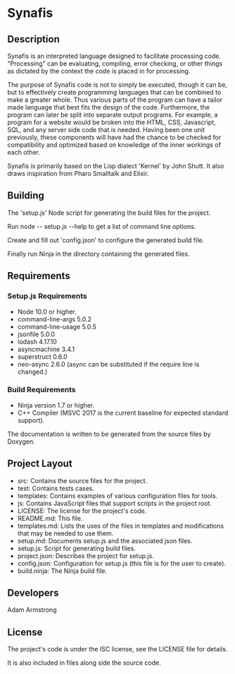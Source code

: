 # Synafis

## Description

Synafis is an interpreted language designed to facilitate processing code.
"Processing" can be evaluating, compiling, error checking, or other things
as dictated by the context the code is placed in for processing.

The purpose of Synafis code is not to simply be executed, though it can be,
but to effectively create programming languages that can be combined to make
a greater whole. Thus various parts of the program can have a tailor made
language that best fits the design of the code. Furthermore, the program
can later be split into separate output programs. For example, a program
for a website would be broken into the HTML, CSS, Javascript, SQL, and
any server side code that is needed. Having been one unit previously,
these components will have had the chance to be checked for compatibility
and optimized based on knowledge of the inner workings of each other.

Synafis is primarily based on the Lisp dialect 'Kernel' by John Shutt.
It also draws inspiration from Pharo Smalltalk and Elixir.

## Building

The 'setup.js' Node script for generating the build files for the project.

Run node -- setup.js --help to get a list of command line options.

Create and fill out 'config.json' to configure the generated build file.

Finally run Ninja in the directory containing the generated files.

## Requirements

### Setup.js Requirements

- Node 10.0 or higher.
- command-line-args 5.0.2
- command-line-usage 5.0.5
- jsonfile 5.0.0
- lodash 4.17.10
- asyncmachine 3.4.1
- superstruct 0.6.0
- neo-async 2.6.0 (async can be substituted if the require line is changed.)

### Build Requirements

- Ninja version 1.7 or higher.
- C++ Compiler (MSVC 2017 is the current baseline for expected standard support).

The documentation is written to be generated from the source files by Doxygen.

## Project Layout

- src: Contains the source files for the project.
- test: Contains tests cases.
- templates: Contains examples of various configuration files for tools.
- js: Contains JavaScript files that support scripts in the project root.
- LICENSE: The license for the project's code.
- README.md: This file.
- templates.md: Lists the uses of the files in templates and modifications that may be needed to
  use them.
- setup.md: Documents setup.js and the associated json files.
- setup.js: Script for generating build files.
- project.json: Describes the project for setup.js.
- config.json: Configuration for setup.js (this file is for the user to create).
- build.ninja: The Ninja build file.

## Developers

Adam Armstrong

## License

The project's code is under the ISC license, see the LICENSE file for details.

It is also included in files along side the source code.
